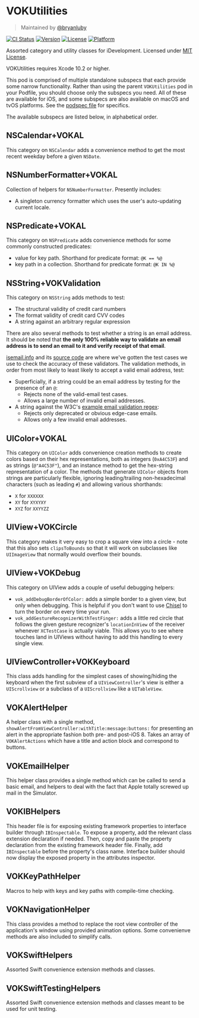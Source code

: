 # VOKUtilities
> Maintained by [@bryanluby](https://github.com/bryanluby)

[![CI Status](https://travis-ci.org/vokal/VOKUtilities.svg?branch=master)](https://travis-ci.org/vokal/VOKUtilities)
[![Version](https://img.shields.io/cocoapods/v/VOKUtilities.svg?style=flat)](http://cocoadocs.org/docsets/VOKUtilities)
[![License](https://img.shields.io/cocoapods/l/VOKUtilities.svg?style=flat)](http://cocoadocs.org/docsets/VOKUtilities)
[![Platform](https://img.shields.io/cocoapods/p/VOKUtilities.svg?style=flat)](http://cocoadocs.org/docsets/VOKUtilities)

Assorted category and utility classes for iDevelopment.  Licensed under [MIT License](LICENSE).

VOKUtilities requires Xcode 10.2 or higher.

This pod is comprised of multiple standalone subspecs that each provide some narrow functionality. Rather than using the parent `VOKUtilities` pod in your Podfile, you should choose only the subspecs you need. All of these are available for iOS, and some subspecs are also available on macOS and tvOS platforms.  See the [podspec file](VOKUtilities.podspec) for specifics.

The available subspecs are listed below, in alphabetical order.

## NSCalendar+VOKAL
This category on `NSCalendar` adds a convenience method to get the most recent weekday before a given `NSDate`.

## NSNumberFormatter+VOKAL
Collection of helpers for `NSNumberFormatter`. Presently includes:

- A singleton currency formatter which uses the user's auto-updating current locale.

## NSPredicate+VOKAL
This category on `NSPredicate` adds convenience methods for some commonly constructed predicates:
- value for key path. Shorthand for predicate format: `@K == %@`
- key path in a collection. Shorthand for predicate format: `@K IN %@`

## NSString+VOKValidation
This category on `NSString` adds methods to test:

- The structural validity of credit card numbers
- The format validity of credit card CVV codes
- A string against an arbitrary regular expression

There are also several methods to test whether a string is an email address. It should be noted that **the only 100% reliable way to validate an email address is to send an email to it and verify receipt of that email**.

[isemail.info](http://isemail.info/) and its [source code](https://github.com/dominicsayers/isemail) are where we've gotten the test cases we use to check the accuracy of these validators. The validation methods, in order from most likely to least likely to accept a valid email address, test:

- Superficially, if a string could be an email address by testing for the presence of an `@`:
  - Rejects none of the valid-email test cases.
  - Allows a large number of invalid email addresses.
- A string against the W3C's [example email validation regex](http://www.w3.org/TR/html-markup/input.email.html):
  - Rejects only deprecated or obvious edge-case emails.
  - Allows only a few invalid email addresses.

## UIColor+VOKAL
This category on `UIColor` adds convenience creation methods to create colors based on their hex representations, both as integers (`0xA4C53F`) and as strings (`@"A4C53F"`), and an instance method to get the hex-string representation of a color.  The methods that generate `UIColor` objects from strings are particularly flexible, ignoring leading/trailing non-hexadecimal characters (such as leading `#`) and allowing various shorthands:
- `X` for `XXXXXX`
- `XY` for `XYXYXY`
- `XYZ` for `XXYYZZ`

## UIView+VOKCircle
This category makes it very easy to crop a square view into a circle - note that this also sets `clipsToBounds` so that it will work on subclasses like `UIImageView` that normally would overflow their bounds.

## UIView+VOKDebug
This category on UIView adds a couple of useful debugging helpers:

- `vok_addDebugBorderOfColor:` adds a simple border to a given view, but only when debugging. This is helpful if you don't want to use [Chisel](https://github.com/facebook/chisel) to turn the border on every time your run.
- `vok_addGestureRecognizerWithTestFinger:` adds a little red circle that follows the given gesture recognizer's `locationInView` of the receiver whenever `XCTestCase` is actually viable. This allows you to see where touches land in UIViews without having to add this handling to every single view.

## UIViewController+VOKKeyboard
This class adds handling for the simplest cases of showing/hiding the keyboard when the first subview of a `UIViewController`'s view is either a `UIScrollview` or a subclass of a `UIScrollview` like a `UITableView`.

## VOKAlertHelper
A helper class with a single method, `showAlertFromViewController:withTitle:message:buttons:` for presenting an alert in the appropriate fashion both pre- and post-iOS 8. Takes an array of `VOKAlertActions` which have a title and action block and correspond to buttons.

## VOKEmailHelper
This helper class provides a single method which can be called to send a basic email, and helpers to deal with the fact that Apple totally screwed up mail in the Simulator.

## VOKIBHelpers
This header file is for exposing existing framework properties to interface builder through `IBInspectable`. To expose a property, add the relevant class extension declaration if needed. Then, copy and paste the property declaration from the existing framework header file. Finally, add `IBInspectable` before the property's class name. Interface builder should now display the exposed property in the attributes inspector.

## VOKKeyPathHelper
Macros to help with keys and key paths with compile-time checking.

## VOKNavigationHelper
This class provides a method to replace the root view controller of the application's window using provided animation options. Some convenienve methods are also included to simplify calls.

## VOKSwiftHelpers
Assorted Swift convenience extension methods and classes.

## VOKSwiftTestingHelpers
Assorted Swift convenience extension methods and classes meant to be used for unit testing.
